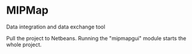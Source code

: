 # MIPMap
Data integration and data exchange tool

Pull the project to Netbeans.
Running the "mipmapgui" module starts the whole project.
